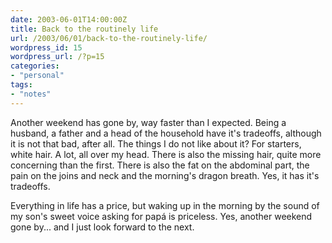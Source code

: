 ```yaml
---
date: 2003-06-01T14:00:00Z
title: Back to the routinely life
url: /2003/06/01/back-to-the-routinely-life/
wordpress_id: 15
wordpress_url: /?p=15
categories:
- "personal"
tags:
- "notes"
---
```


Another weekend has gone by, way faster than I expected. Being a husband, a father and a head of the household have it's tradeoffs, although it is not that bad, after all. The things I do not like about it? For starters, white hair. A lot, all over my head. There is also the missing hair, quite more concerning than the first. There is also the fat on the abdominal part, the pain on the joins and neck and the morning's dragon breath. Yes, it has it's tradeoffs.

Everything in life has a price, but waking up in the morning by the sound of my son's sweet voice asking for pap&aacute; is priceless. Yes, another weekend gone by... and I just look forward to the next.

